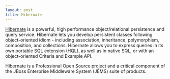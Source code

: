 ```yaml
---
layout: post
title: Hibernate
---
```


[Hibernate](http://hibernate.org/) is a powerful, high performance object/relational persistence and query service. Hibernate lets you develop persistent classes following object-oriented idiom - including association, inheritance, polymorphism, composition, and collections. Hibernate allows you to express queries in its own portable SQL extension (HQL), as well as in native SQL, or with an object-oriented Criteria and Example API.

Hibernate is a Professional Open Source project and a critical component of the JBoss Enterprise Middleware System (JEMS) suite of products.